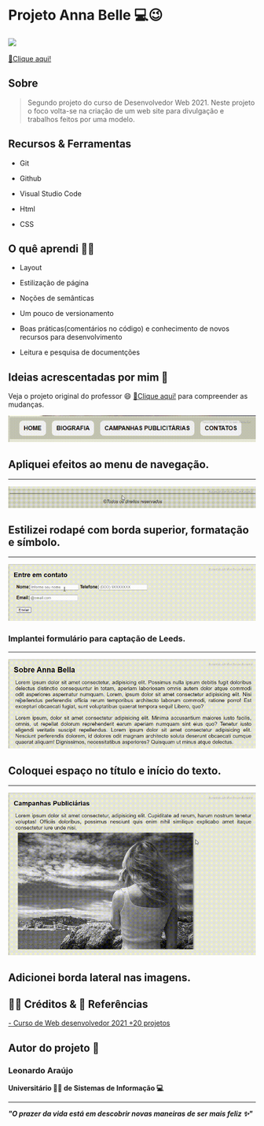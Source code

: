 <h1>Projeto Anna Belle 💻😉</h1>

<img src="inform/demost.gif" aling="center">

<a href="https://araujoleonardo310.github.io/projeto-anna-bella/">🔗Clique aqui!</a>

## Sobre

>Segundo projeto do curso de Desenvolvedor Web 2021. Neste projeto o foco volta-se na criação de um web site para divulgação e trabalhos feitos por uma modelo.

## Recursos & Ferramentas 

* Git

* Github

* Visual Studio Code

* Html

* CSS

## O quê aprendi 🧑‍💻

* Layout

* Estilização de página

* Noções de semânticas

* Um pouco de versionamento

* Boas práticas(comentários no código) e conhecimento de novos recursos para desenvolvimento 

* Leitura e pesquisa de documentções

## Ideias acrescentadas por mim 🤩

<p>
Veja o projeto original do professor 😄 <a href="https://drive.google.com/file/d/1xShH23ALBsKFKIQ4O5ANDrPx9sE2-o53/view?usp=sharing">🔗Clique aqui!</a> para compreender as mudanças.

</p>
    
<img src="inform/menu.gif">

## Apliquei efeitos ao menu de navegação.

<hr>

<img src="inform/rodape.gif">
 
## Estilizei rodapé com borda superior, formatação e símbolo.

<hr>


<img src="inform/form.gif">

### Implantei formulário para captação de Leeds.

<hr>


<img src="inform/parag.gif">

## Coloquei espaço no título e início do texto.

<hr>

<img src="inform/borda.gif">

## Adicionei borda lateral nas imagens.


## 🐧🖖 Créditos & 🔗 Referências 

[- Curso de Web desenvolvedor 2021 +20 projetos](https://www.udemy.com/share/101WqG2@Pm1KfUtjSVcKdEFLAHJOVBRuSlc=/)

## Autor do projeto 👊

### Leonardo Araújo <br>
**Universitário 🧑‍🎓 de Sistemas de Informação 💻**
<hr>

***"O prazer da vida está em descobrir novas maneiras de ser mais feliz ✨"*** 

